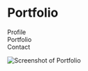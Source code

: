# Portfolio 

Profile  
Portfolio  
Contact  

![Screenshot of Portfolio]("./assets/images/ss.png")
